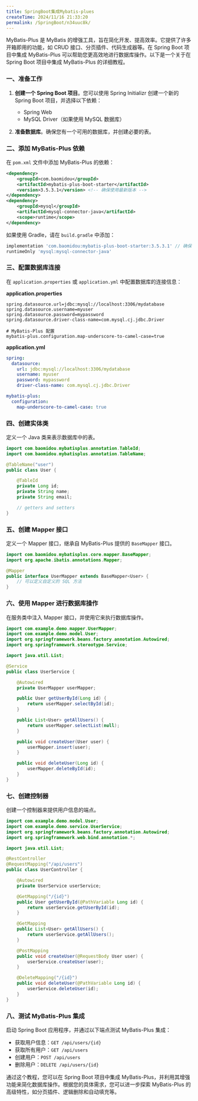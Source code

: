 ```yaml
---
title: SpringBoot集成Mybatis-plues
createTime: 2024/11/16 21:33:20
permalink: /SpringBoot/n34uuc8k/
---
```

MyBatis-Plus 是 MyBatis 的增强工具，旨在简化开发、提高效率。它提供了许多开箱即用的功能，如 CRUD 接口、分页插件、代码生成器等。在 Spring Boot 项目中集成 MyBatis-Plus 可以帮助您更高效地进行数据库操作。以下是一个关于在 Spring Boot 项目中集成 MyBatis-Plus 的详细教程。

### 一、准备工作

1. **创建一个 Spring Boot 项目**。您可以使用 Spring Initializr 创建一个新的 Spring Boot 项目，并选择以下依赖：

   - Spring Web
   - MySQL Driver（如果使用 MySQL 数据库）

2. **准备数据库**。确保您有一个可用的数据库，并创建必要的表。

### 二、添加 MyBatis-Plus 依赖

在 `pom.xml` 文件中添加 MyBatis-Plus 的依赖：

```xml
<dependency>
    <groupId>com.baomidou</groupId>
    <artifactId>mybatis-plus-boot-starter</artifactId>
    <version>3.5.3.1</version> <!-- 确保使用最新版本 -->
</dependency>
<dependency>
    <groupId>mysql</groupId>
    <artifactId>mysql-connector-java</artifactId>
    <scope>runtime</scope>
</dependency>
```

如果使用 Gradle，请在 `build.gradle` 中添加：

```groovy
implementation 'com.baomidou:mybatis-plus-boot-starter:3.5.3.1' // 确保使用最新版本
runtimeOnly 'mysql:mysql-connector-java'
```

### 三、配置数据库连接

在 `application.properties` 或 `application.yml` 中配置数据库的连接信息：

**application.properties**

```properties
spring.datasource.url=jdbc:mysql://localhost:3306/mydatabase
spring.datasource.username=myuser
spring.datasource.password=mypassword
spring.datasource.driver-class-name=com.mysql.cj.jdbc.Driver

# MyBatis-Plus 配置
mybatis-plus.configuration.map-underscore-to-camel-case=true
```

**application.yml**

```yaml
spring:
  datasource:
    url: jdbc:mysql://localhost:3306/mydatabase
    username: myuser
    password: mypassword
    driver-class-name: com.mysql.cj.jdbc.Driver

mybatis-plus:
  configuration:
    map-underscore-to-camel-case: true
```

### 四、创建实体类

定义一个 Java 类来表示数据库中的表。

```java
import com.baomidou.mybatisplus.annotation.TableId;
import com.baomidou.mybatisplus.annotation.TableName;

@TableName("user")
public class User {

    @TableId
    private Long id;
    private String name;
    private String email;

    // getters and setters
}
```

### 五、创建 Mapper 接口

定义一个 Mapper 接口，继承自 MyBatis-Plus 提供的 `BaseMapper` 接口。

```java
import com.baomidou.mybatisplus.core.mapper.BaseMapper;
import org.apache.ibatis.annotations.Mapper;

@Mapper
public interface UserMapper extends BaseMapper<User> {
    // 可以定义自定义的 SQL 方法
}
```

### 六、使用 Mapper 进行数据库操作

在服务类中注入 Mapper 接口，并使用它来执行数据库操作。

```java
import com.example.demo.mapper.UserMapper;
import com.example.demo.model.User;
import org.springframework.beans.factory.annotation.Autowired;
import org.springframework.stereotype.Service;

import java.util.List;

@Service
public class UserService {

    @Autowired
    private UserMapper userMapper;

    public User getUserById(Long id) {
        return userMapper.selectById(id);
    }

    public List<User> getAllUsers() {
        return userMapper.selectList(null);
    }

    public void createUser(User user) {
        userMapper.insert(user);
    }

    public void deleteUser(Long id) {
        userMapper.deleteById(id);
    }
}
```

### 七、创建控制器

创建一个控制器来提供用户信息的端点。

```java
import com.example.demo.model.User;
import com.example.demo.service.UserService;
import org.springframework.beans.factory.annotation.Autowired;
import org.springframework.web.bind.annotation.*;

import java.util.List;

@RestController
@RequestMapping("/api/users")
public class UserController {

    @Autowired
    private UserService userService;

    @GetMapping("/{id}")
    public User getUserById(@PathVariable Long id) {
        return userService.getUserById(id);
    }

    @GetMapping
    public List<User> getAllUsers() {
        return userService.getAllUsers();
    }

    @PostMapping
    public void createUser(@RequestBody User user) {
        userService.createUser(user);
    }

    @DeleteMapping("/{id}")
    public void deleteUser(@PathVariable Long id) {
        userService.deleteUser(id);
    }
}
```

### 八、测试 MyBatis-Plus 集成

启动 Spring Boot 应用程序，并通过以下端点测试 MyBatis-Plus 集成：

- 获取用户信息：`GET /api/users/{id}`
- 获取所有用户：`GET /api/users`
- 创建用户：`POST /api/users`
- 删除用户：`DELETE /api/users/{id}`

通过这个教程，您可以在 Spring Boot 项目中集成 MyBatis-Plus，并利用其增强功能来简化数据库操作。根据您的具体需求，您可以进一步探索 MyBatis-Plus 的高级特性，如分页插件、逻辑删除和自动填充等。